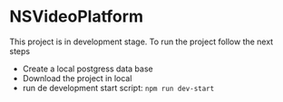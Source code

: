 # NSVideoPlatform

This project is in development stage.
To run the project follow the next steps
* Create a local postgress data base
* Download the project in local
* run de development start script: `npm run dev-start`
